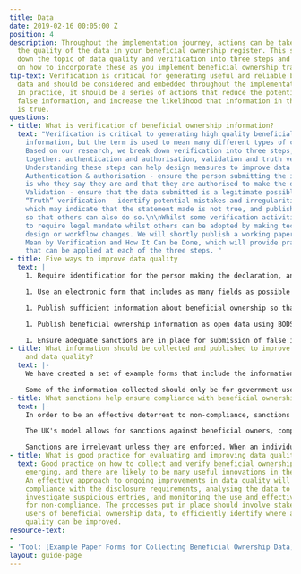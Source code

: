 ```yaml
---
title: Data
date: 2019-02-16 00:05:00 Z
position: 4
description: Throughout the implementation journey, actions can be taken to improve
  the quality of the data in your beneficial ownership register. This section breaks
  down the topic of data quality and verification into three steps and offers guidance
  on how to incorporate these as you implement beneficial ownership transparency.
tip-text: Verification is critical for generating useful and reliable beneficial ownership
  data and should be considered and embedded throughout the implementation journey.
  In practice, it should be a series of actions that reduce the potential for submitting
  false information, and increase the likelihood that information in the register
  is true.
questions:
- title: What is verification of beneficial ownership information?
  text: "Verification is critical to generating high quality beneficial ownership
    information, but the term is used to mean many different types of checks and processes.
    Based on our research, we break down verification into three steps, to be taken
    together: authentication and authorisation, validation and truth verification.
    Understanding these steps can help design measures to improve data quality.\n\n1.
    Authentication & authorisation - ensure the person submitting the information
    is who they say they are and that they are authorised to make the declaration\n\n2.
    Validation - ensure that the data submitted is a legitimate possible value\n\n3.
    “Truth” verification - identify potential mistakes and irregularities in the data,
    which may indicate that the statement made is not true, and publish the data openly
    so that others can also do so.\n\nWhilst some verification activities are likely
    to require legal mandate whilst others can be adopted by making technical, system
    design or workflow changes. We will shortly publish a working paper, What We Really
    Mean by Verification and How It Can be Done, which will provide practical examples
    that can be applied at each of the three steps. "
- title: Five ways to improve data quality
  text: |
    1. Require identification for the person making the declaration, and the beneficial owner themselves, and where practical check this against existing government data to validate they are real people. This increases the risks associated with submitting false information, provided sanctions are present and enforced.

    1. Use an electronic form that includes as many fields as possible from our template paper form, and incorporate validation to constrain the responses that can be entered to certain fields (such as address, zip code, date of birth).

    1. Publish sufficient information about beneficial ownership so that people can identify them - e.g. publish unique identifiers for each beneficial owner in the system, and contact address, month and year of birth.

    1. Publish beneficial ownership information as open data using BODS so that others can easily use it and link it to other datasets.

    1. Ensure adequate sanctions are in place for submission of false information, and that these are enforced in practice.
- title: What information should be collected and published to improve verification
    and data quality?
  text: |-
    We have created a set of example forms that include the information that we recommend companies should complete when declaring their beneficial ownership to a national register. These can be adapted to collect information using paper forms, or it can be transferred to an electronic system (see Systems section).

    Some of the information collected should only be for government use and should not be publicly published (for example, a taxpayer number to check identification). Other information should be published openly (for example, name of the beneficial owner). However, there is no one-size-fits-all approach to beneficial ownership transparency and the information you collect will depend on the intended policy impact and wider legal framework.
- title: What sanctions help ensure compliance with beneficial ownership transparency?
  text: |-
    In order to be an effective deterrent to non-compliance, sanctions must be sufficiently harsh to outweigh the perceived benefits of non-compliance, whilst being proportionate within a country’s overall legal framework.

    The UK's model allows for sanctions against beneficial owners, companies and company officers. The sanctions include imprisonment for up to 12 months (or two years if convicted on indictment), a fine, or both and the ability to strike off any companies that default on their obligations to report to the register. See the [legislation](https://www.legislation.gov.uk/ukpga/2006/46/part/21A) for details.

    Sanctions are irrelevant unless they are enforced. When an individual does not cooperate with disclosure requirements, a company should be able to sanction a beneficial owner or an individual suspected of being a beneficial owner, by restricting their right to sell or otherwise benefit from the legal ownership of their shares. See the UK [legislation](http://www.legislation.gov.uk/uksi/2016/339/part/5/made) for an example.
- title: What is good practice for evaluating and improving data quality?
  text: Good practice on how to collect and verify beneficial ownership data is still
    emerging, and there are likely to be many useful innovations in the coming years.
    An effective approach to ongoing improvements in data quality will include monitoring
    compliance with the disclosure requirements, analysing the data to identify and
    investigate suspicious entries, and monitoring the use and effectiveness of sanctions
    for non-compliance. The processes put in place should involve stakeholders, including
    users of beneficial ownership data, to efficiently identify where and how data
    quality can be improved.
resource-text:
- 
- 'Tool: [Example Paper Forms for Collecting Beneficial Ownership Data](https://www.openownership.org/uploads/oo-example-paper-forms.pdf)'
layout: guide-page
---
```


